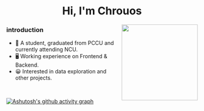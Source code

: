 <br clear="both">
<h1 align="center">Hi, I'm Chrouos</h1>

<div align="right">
 <img src="https://truth.bahamut.com.tw/s01/202302/dbd9c4b14a40e32478491dca5681330f.JPG" align="right" height="200" width="200" />
</div>  
 
### introduction  
+ 🏫 A student, graduated from PCCU and currently attending NCU.     
+ 🖥️ Working experience on Frontend & Backend.  
+ 😀 Interested in data exploration and other projects.  
  
<br/>  

[![Ashutosh's github activity graph](https://github-readme-activity-graph.vercel.app/graph?username=Chrouos&bg_color=f7f7f7&color=3b3b3b&line=d8abab&point=a80000&area=true&hide_border=true)](https://github.com/ashutosh00710/github-readme-activity-graph)


